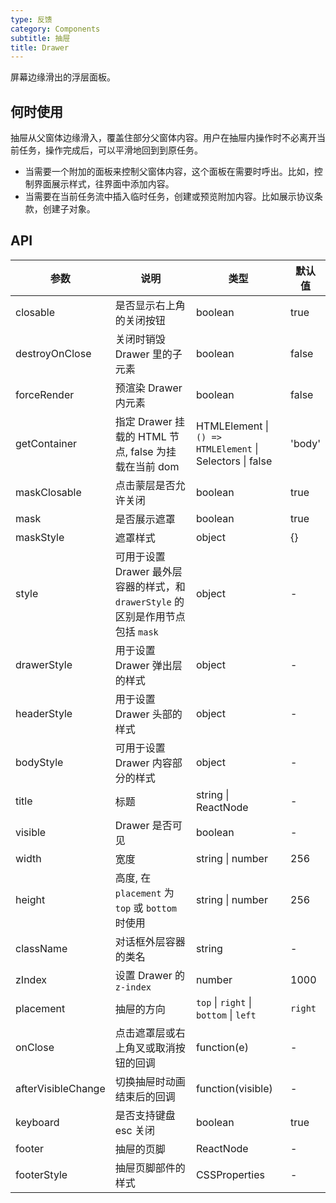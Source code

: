 ```yaml
---
type: 反馈
category: Components
subtitle: 抽屉
title: Drawer
---
```


屏幕边缘滑出的浮层面板。

## 何时使用

抽屉从父窗体边缘滑入，覆盖住部分父窗体内容。用户在抽屉内操作时不必离开当前任务，操作完成后，可以平滑地回到到原任务。

- 当需要一个附加的面板来控制父窗体内容，这个面板在需要时呼出。比如，控制界面展示样式，往界面中添加内容。
- 当需要在当前任务流中插入临时任务，创建或预览附加内容。比如展示协议条款，创建子对象。

## API

| 参数 | 说明 | 类型 | 默认值 |
| --- | --- | --- | --- |
| closable | 是否显示右上角的关闭按钮 | boolean | true |
| destroyOnClose | 关闭时销毁 Drawer 里的子元素 | boolean | false |
| forceRender | 预渲染 Drawer 内元素 | boolean | false |
| getContainer | 指定 Drawer 挂载的 HTML 节点, false 为挂载在当前 dom | HTMLElement \| `() => HTMLElement` \| Selectors \| false | 'body' |
| maskClosable | 点击蒙层是否允许关闭 | boolean | true |
| mask | 是否展示遮罩 | boolean | true |
| maskStyle | 遮罩样式 | object | {} |
| style | 可用于设置 Drawer 最外层容器的样式，和 `drawerStyle` 的区别是作用节点包括 `mask` | object | - |
| drawerStyle | 用于设置 Drawer 弹出层的样式 | object | - |
| headerStyle | 用于设置 Drawer 头部的样式 | object | - |
| bodyStyle | 可用于设置 Drawer 内容部分的样式 | object | - |
| title | 标题 | string \| ReactNode | - |
| visible | Drawer 是否可见 | boolean | - |
| width | 宽度 | string \| number | 256 |
| height | 高度, 在 `placement` 为 `top` 或 `bottom` 时使用 | string \| number | 256 |
| className | 对话框外层容器的类名 | string | - |
| zIndex | 设置 Drawer 的 `z-index` | number | 1000 |
| placement | 抽屉的方向 | `top` \| `right` \| `bottom` \| `left` | `right` |
| onClose | 点击遮罩层或右上角叉或取消按钮的回调 | function(e) | - |
| afterVisibleChange | 切换抽屉时动画结束后的回调 | function(visible) | - |
| keyboard | 是否支持键盘 esc 关闭 | boolean | true |
| footer | 抽屉的页脚 | ReactNode | - |
| footerStyle | 抽屉页脚部件的样式 | CSSProperties | - |
